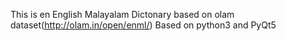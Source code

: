 
This is en English Malayalam Dictonary based on olam dataset(http://olam.in/open/enml/)
Based on python3 and PyQt5

